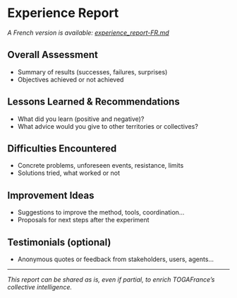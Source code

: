 # Experience Report

_A French version is available: [experience_report-FR.md](./experience_report-FR.md)_

## Overall Assessment

- Summary of results (successes, failures, surprises)
- Objectives achieved or not achieved

## Lessons Learned & Recommendations

- What did you learn (positive and negative)?
- What advice would you give to other territories or collectives?

## Difficulties Encountered

- Concrete problems, unforeseen events, resistance, limits
- Solutions tried, what worked or not

## Improvement Ideas

- Suggestions to improve the method, tools, coordination…
- Proposals for next steps after the experiment

## Testimonials (optional)

- Anonymous quotes or feedback from stakeholders, users, agents…

---

*This report can be shared as is, even if partial, to enrich TOGAFrance’s collective intelligence.*
